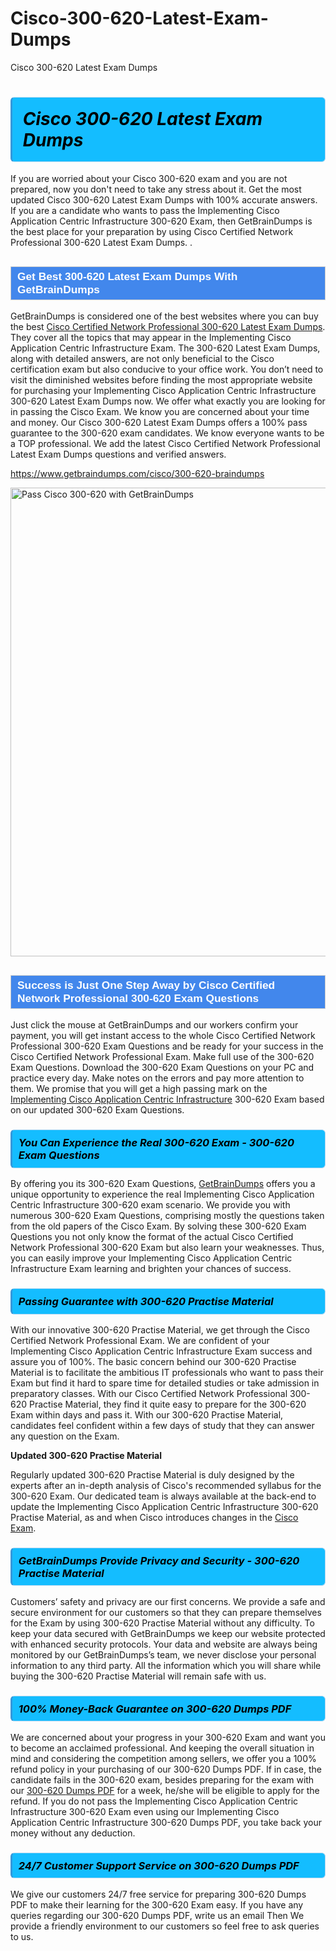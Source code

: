 # Cisco-300-620-Latest-Exam-Dumps
Cisco 300-620 Latest Exam Dumps
<h1><strong><span style="display: block; color: #000000; background: #14BDFF; border: 0.5px solid #AED6F1; border-left: 3px solid #3498DB; padding: .6em; border-radius: 6px;">                     <em>Cisco 300-620 <span class="exam_variation">Latest Exam Dumps</span> </em>                </span></strong>            </h1>                        <p>If you are worried about your Cisco 300-620 exam and you are not prepared, now you don't need to take any stress about it.             Get the most updated Cisco 300-620 <span class="exam_variation">Latest Exam Dumps</span> with 100% accurate answers. If you are a candidate who wants to pass the             Implementing Cisco Application Centric Infrastructure 300-620 Exam, then GetBrainDumps is the best place for your preparation by using Cisco Certified Network Professional 300-620 <span class="exam_variation">Latest Exam Dumps</span>. .</p>                        <h2 style="background: #4287ec; border: 1px solid #cccccc; padding: 5px 10px;">                <span style="color: #ffffff;">                    <span style="font-size: 11pt;">                        <span style="line-height: normal;">                            <span style="font-family: Calibri,sans-serif;">                                <strong>                                    <span style="font-size: 13.0pt;">Get Best 300-620 <span class="exam_variation">Latest Exam Dumps</span> With GetBrainDumps</span>                                </strong>                            </span>                        </span>                    </span>                </span>            </h2>                        <p>GetBrainDumps is considered one of the best websites where you can buy the best <a href="https://www.getbraindumps.com/cisco/ccnp-braindumps.html">Cisco Certified Network Professional 300-620 <span class="exam_variation">Latest Exam Dumps</span></a>.             They cover all the topics that may appear in the Implementing Cisco Application Centric Infrastructure Exam. The 300-620 <span class="exam_variation">Latest Exam Dumps</span>,             along with detailed answers, are not only beneficial to the Cisco certification exam but also conducive to your office work.             You don’t need to visit the diminished websites before finding the most appropriate website for purchasing your             Implementing Cisco Application Centric Infrastructure 300-620 <span class="exam_variation">Latest Exam Dumps</span> now. We offer what exactly you are looking for in passing the Cisco Exam.             We know you are concerned about your time and money. Our Cisco 300-620 <span class="exam_variation">Latest Exam Dumps</span> offers a 100% pass guarantee to the             300-620 exam candidates. We know everyone wants to be a TOP professional. We add the latest Cisco Certified Network Professional <span class="exam_variation">Latest Exam Dumps</span> questions and verified answers.</p>                        <p><a href="https://www.getbraindumps.com/cisco/300-620-braindumps">https://www.getbraindumps.com/cisco/300-620-braindumps</a></p>                        <p><a href="https://www.getbraindumps.com/"><img src="https://www.getbraindumps.com/images/get-updated-exam-questions-with-discount-getbraindumps.jpg" class="postImage" alt="Pass Cisco 300-620 with GetBrainDumps" width="750"></a></p>                            <h2 style="background: #4287ec; border: 1px solid #cccccc; padding: 5px 10px;">                <span style="color: #ffffff;">                    <span style="font-size: 11pt;">                        <span style="line-height: normal;">                            <span style="font-family: Calibri,sans-serif;">                                <strong>                                    <span style="font-size: 13.0pt;">Success is Just One Step Away by Cisco Certified Network Professional 300-620 <span class="exam_variation2">Exam Questions</span></span>                                </strong>                            </span>                        </span>                    </span>                </span>            </h2>                        <p>Just click the mouse at GetBrainDumps and our workers confirm your payment, you will get instant access to the whole Cisco Certified Network Professional 300-620 <span class="exam_variation2">Exam Questions</span>             and be ready for your success in the Cisco Certified Network Professional Exam. Make full use of the 300-620 <span class="exam_variation2">Exam Questions</span>. Download the 300-620 <span class="exam_variation2">Exam Questions</span> on your             PC and practice every day. Make notes on the errors and pay more attention to them. We promise that you will get a high passing mark on the             <a href="https://www.getbraindumps.com/cisco/300-620-braindumps">Implementing Cisco Application Centric Infrastructure</a> 300-620 Exam based on our updated 300-620 <span class="exam_variation2">Exam Questions</span>.</p>                        <h3>                <strong>                    <span style="display: block; color: #000000; background: #14BDFF; border: 0.5px solid #AED6F1; border-left: 3px solid #3498DB; padding: .6em; border-radius: 6px;">                        <em>You Can Experience the Real 300-620 Exam - 300-620 <span class="exam_variation2">Exam Questions</span></em>                    </span>                </strong>            </h3>                        <p>By offering you its 300-620 <span class="exam_variation2">Exam Questions</span>, <a href="https://www.getbraindumps.com/">GetBrainDumps</a> offers you a unique opportunity to experience the real             Implementing Cisco Application Centric Infrastructure 300-620 exam scenario. We provide you with numerous 300-620 <span class="exam_variation2">Exam Questions</span>, comprising mostly             the questions taken from the old papers of the Cisco Exam. By solving these 300-620 <span class="exam_variation2">Exam Questions</span> you not only know the format of the actual             Cisco Certified Network Professional 300-620 Exam but also learn your weaknesses. Thus, you can easily improve your             Implementing Cisco Application Centric Infrastructure Exam learning and brighten your chances of success.</p>                        <h3>                <strong>                    <span style="display: block; color: #000000; background: #14BDFF; border: 0.5px solid #AED6F1; border-left: 3px solid #3498DB; padding: .6em; border-radius: 6px;">                        <em>Passing Guarantee with 300-620 <span class="exam_variation3">Practise Material</span></em>                    </span>                </strong>            </h3>                        <p>With our innovative 300-620 <span class="exam_variation3">Practise Material</span>, we get through the Cisco Certified Network Professional Exam. We are confident of your Implementing Cisco Application Centric Infrastructure Exam             success and assure you of 100%. The basic concern behind our 300-620 <span class="exam_variation3">Practise Material</span> is to facilitate the ambitious IT professionals who want to pass their             Exam but find it hard to spare time for detailed studies or take admission in preparatory classes. With our Cisco Certified Network Professional 300-620 <span class="exam_variation3">Practise Material</span>, they             find it quite easy to prepare for the 300-620 Exam within days and pass it. With our 300-620 <span class="exam_variation3">Practise Material</span>, candidates feel confident within a few days of             study that they can answer any question on the Exam.</p>                        <p><strong>Updated 300-620 <span class="exam_variation3">Practise Material</span></strong></p>                        <p>Regularly updated 300-620 <span class="exam_variation3">Practise Material</span> is duly designed by the experts after an in-depth analysis of Cisco's recommended syllabus for the 300-620 Exam.             Our dedicated team is always available at the back-end to update the Implementing Cisco Application Centric Infrastructure 300-620 <span class="exam_variation3">Practise Material</span>,             as and when Cisco introduces changes in the <a href="https://www.getbraindumps.com/cisco-braindumps.html">Cisco Exam</a>.</p>                        <h3>                <strong>                    <span style="display: block; color: #000000; background: #14BDFF; border: 0.5px solid #AED6F1; border-left: 3px solid #3498DB; padding: .6em; border-radius: 6px;">                        <em>GetBrainDumps Provide Privacy and Security - 300-620 <span class="exam_variation3">Practise Material</span></em>                    </span>                </strong>            </h3>                        <p>Customers’ safety and privacy are our first concerns. We provide a safe and secure environment for our customers so that they can prepare themselves for the Exam by using             300-620 <span class="exam_variation3">Practise Material</span> without any difficulty. To keep your data secured with GetBrainDumps we keep our website protected with enhanced security protocols. Your data and website             are always being monitored by our GetBrainDumps’s team, we never disclose your personal information to any third party. All the information which you will share while buying             the 300-620 <span class="exam_variation3">Practise Material</span> will remain safe with us.</p>                        <h3>                <strong>                    <span style="display: block; color: #000000; background: #14BDFF; border: 0.5px solid #AED6F1; border-left: 3px solid #3498DB; padding: .6em; border-radius: 6px;">                        <em>100% Money-Back Guarantee on 300-620 <span class="exam_variation4">Dumps PDF</span></em>                    </span>                </strong>            </h3>                        <p>We are concerned about your progress in your 300-620 Exam and want you to become an acclaimed professional. And keeping the overall situation in mind and             considering the competition among sellers, we offer you a 100% refund policy in your purchasing of our 300-620 <span class="exam_variation4">Dumps PDF</span>. If in case, the candidate fails in the             300-620 exam, besides preparing for the exam with our <a href="https://www.getbraindumps.com/cisco/300-620-braindumps">300-620 <span class="exam_variation4">Dumps PDF</span></a> for a week, he/she will be eligible to apply for the refund. If you do not pass the             Implementing Cisco Application Centric Infrastructure 300-620 Exam even using our Implementing Cisco Application Centric Infrastructure 300-620 <span class="exam_variation4">Dumps PDF</span>, you             take back your money without any deduction.</p>                        <h3>                <strong>                    <span style="display: block; color: #000000; background: #14BDFF; border: 0.5px solid #AED6F1; border-left: 3px solid #3498DB; padding: .6em; border-radius: 6px;">                        <em>24/7 Customer Support Service on 300-620 <span class="exam_variation4">Dumps PDF</span></em>                    </span>                </strong>            </h3>                        <p>We give our customers 24/7 free service for preparing 300-620 <span class="exam_variation4">Dumps PDF</span> to make their learning for the 300-620 Exam easy. If you have any queries regarding our             300-620 <span class="exam_variation4">Dumps PDF</span>, write us an email Then We provide a friendly environment to our customers so feel free to ask queries to us.</p>                    
